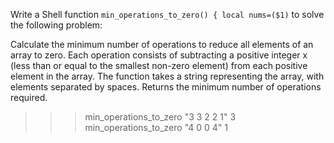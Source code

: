 Write a Shell function `min_operations_to_zero() {
local nums=($1)` to solve the following problem:

Calculate the minimum number of operations to reduce all elements of an array to zero.
Each operation consists of subtracting a positive integer x (less than or equal to the smallest non-zero element) from each positive element in the array.
The function takes a string representing the array, with elements separated by spaces.
Returns the minimum number of operations required.
>>> min_operations_to_zero "3 3 2 2 1"
3
>>> min_operations_to_zero "4 0 0 4"
1
